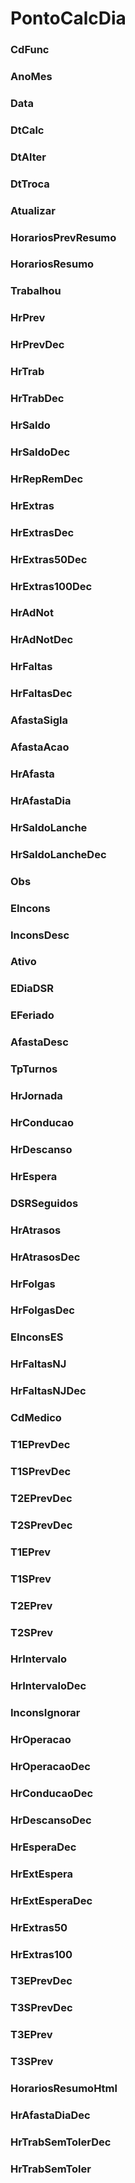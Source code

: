# PontoCalcDia

### CdFunc 
<!-- CdFunc -->

### AnoMes 
<!-- AnoMes -->

### Data 
<!-- Data -->

### DtCalc 
<!-- DtCalc -->

### DtAlter 
<!-- DtAlter -->

### DtTroca 
<!-- DtTroca -->

### Atualizar 
<!-- Atualizar -->

### HorariosPrevResumo 
<!-- HorariosPrevResumo -->

### HorariosResumo 
<!-- HorariosResumo -->

### Trabalhou 
<!-- Trabalhou -->

### HrPrev 
<!-- HrPrev -->

### HrPrevDec 
<!-- HrPrevDec -->

### HrTrab 
<!-- HrTrab -->

### HrTrabDec 
<!-- HrTrabDec -->

### HrSaldo 
<!-- HrSaldo -->
### HrSaldoDec 
<!-- HrSaldoDec -->

### HrRepRemDec 
<!-- HrRepRemDec -->

### HrExtras 
<!-- HrExtras -->

### HrExtrasDec 
<!-- HrExtrasDec -->

### HrExtras50Dec 
<!-- HrExtras50Dec -->

### HrExtras100Dec 
<!-- HrExtras100Dec -->

### HrAdNot 
<!-- HrAdNot -->

### HrAdNotDec 
<!-- HrAdNotDec -->

### HrFaltas 
<!-- HrFaltas -->

### HrFaltasDec 
<!-- HrFaltasDec -->

### AfastaSigla 
<!-- AfastaSigla -->

### AfastaAcao 
<!-- AfastaAcao -->

### HrAfasta 
<!-- HrAfasta -->

### HrAfastaDia 
<!-- HrAfastaDia -->

### HrSaldoLanche 
<!-- HrSaldoLanche -->

### HrSaldoLancheDec 
<!-- HrSaldoLancheDec -->

### Obs 
<!-- Obs -->

### EIncons 
<!-- EIncons -->

### InconsDesc 
<!-- InconsDesc -->

### Ativo 
<!-- Ativo -->

### EDiaDSR 
<!-- EDiaDSR -->

### EFeriado 
<!-- EFeriado -->

### AfastaDesc 
<!-- AfastaDesc -->

### TpTurnos 
<!-- TpTurnos -->

### HrJornada 
<!-- HrJornada -->

### HrConducao 
<!-- HrConducao -->

### HrDescanso 
<!-- HrDescanso -->

### HrEspera 
<!-- HrEspera -->

### DSRSeguidos 
<!-- DSRSeguidos -->

### HrAtrasos 
<!-- HrAtrasos -->

### HrAtrasosDec 
<!-- HrAtrasosDec -->

### HrFolgas 
<!-- HrFolgas -->

### HrFolgasDec 
<!-- HrFolgasDec -->

### EInconsES 
<!-- EInconsES -->

### HrFaltasNJ 
<!-- HrFaltasNJ -->

### HrFaltasNJDec 
<!-- HrFaltasNJDec -->

### CdMedico 
<!-- CdMedico -->

### T1EPrevDec 
<!-- T1EPrevDec -->

### T1SPrevDec 
<!-- T1SPrevDec -->

### T2EPrevDec 
<!-- T2EPrevDec -->

### T2SPrevDec 
<!-- T2SPrevDec -->

### T1EPrev 
<!-- T1EPrev -->

### T1SPrev 
<!-- T1SPrev -->

### T2EPrev 
<!-- T2EPrev -->

### T2SPrev 
<!-- T2SPrev -->

### HrIntervalo 
<!-- HrIntervalo -->

### HrIntervaloDec 
<!-- HrIntervaloDec -->

### InconsIgnorar 
<!-- InconsIgnorar -->

### HrOperacao 
<!-- HrOperacao -->

### HrOperacaoDec 
<!-- HrOperacaoDec -->

### HrConducaoDec 
<!-- HrConducaoDec -->

### HrDescansoDec 
<!-- HrDescansoDec -->

### HrEsperaDec 
<!-- HrEsperaDec -->

### HrExtEspera 
<!-- HrExtEspera -->

### HrExtEsperaDec 
<!-- HrExtEsperaDec -->

### HrExtras50 
<!-- HrExtras50 -->

### HrExtras100 
<!-- HrExtras100 -->

### T3EPrevDec 
<!-- T3EPrevDec -->

### T3SPrevDec 
<!-- T3SPrevDec -->

### T3EPrev 
<!-- T3EPrev -->

### T3SPrev 
<!-- T3SPrev -->

### HorariosResumoHtml 
<!-- HorariosResumoHtml -->

### HrAfastaDiaDec 
<!-- HrAfastaDiaDec -->

### HrTrabSemTolerDec 
<!-- HrTrabSemTolerDec -->

### HrTrabSemToler 
<!-- HrTrabSemToler -->